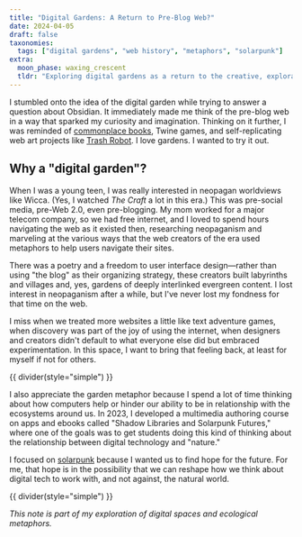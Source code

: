 ```yaml
---
title: "Digital Gardens: A Return to Pre-Blog Web?"
date: 2024-04-05
draft: false
taxonomies:
  tags: ["digital gardens", "web history", "metaphors", "solarpunk"]
extra:
  moon_phase: waxing_crescent
  tldr: "Exploring digital gardens as a return to the creative, exploratory spirit of the pre-blog web and their connection to ecological thinking."
---
```


I stumbled onto the idea of the digital garden while trying to answer a question about Obsidian. It immediately made me think of the pre-blog web in a way that sparked my curiosity and imagination. Thinking on it further, I was reminded of [commonplace books](@/notes/commonplace-books.md), Twine games, and self-replicating web art projects like [Trash Robot](https://trashrobot.org/). I love gardens. I wanted to try it out.

## Why a "digital garden"?

When I was a young teen, I was really interested in neopagan worldviews like Wicca. (Yes, I watched *The Craft* a lot in this era.) This was pre-social media, pre-Web 2.0, even pre-blogging. My mom worked for a major telecom company, so we had free internet, and I loved to spend hours navigating the web as it existed then, researching neopaganism and marveling at the various ways that the web creators of the era used metaphors to help users navigate their sites.

There was a poetry and a freedom to user interface design—rather than using "the blog" as their organizing strategy, these creators built labyrinths and villages and, yes, gardens of deeply interlinked evergreen content. I lost interest in neopaganism after a while, but I've never lost my fondness for that time on the web.

I miss when we treated more websites a little like text adventure games, when discovery was part of the joy of using the internet, when designers and creators didn't default to what everyone else did but embraced experimentation. In this space, I want to bring that feeling back, at least for myself if not for others.

{{ divider(style="simple") }}

I also appreciate the garden metaphor because I spend a lot of time thinking about how computers help or hinder our ability to be in relationship with the ecosystems around us. In 2023, I developed a multimedia authoring course on apps and ebooks called "Shadow Libraries and Solarpunk Futures," where one of the goals was to get students doing this kind of thinking about the relationship between digital technology and "nature."

I focused on [solarpunk](@/notes/solarpunk.md) because I wanted us to find hope for the future. For me, that hope is in the possibility that we can reshape how we think about digital tech to work with, and not against, the natural world.

{{ divider(style="simple") }}

*This note is part of my exploration of digital spaces and ecological metaphors.*